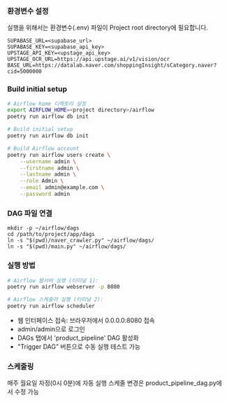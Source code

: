 ### 환경변수 설정
실행을 위해서는 환경변수(.env) 파일이 Project root directory에 필요합니다.

```
SUPABASE_URL=<supabase_url>
SUPABASE_KEY=<supabase_api_key>
UPSTAGE_API_KEY=<upstage_api_key>
UPSTAGE_OCR_URL=https://api.upstage.ai/v1/vision/ocr
BASE_URL=https://datalab.naver.com/shoppingInsight/sCategory.naver?cid=5000000
```

### Build initial setup
```bash
# Airflow home 디렉토리 설정
export AIRFLOW_HOME=<project directory>/airflow
poetry run airflow db init

# Build initial setup
poetry run airflow db init

# Build Airflow account
poetry run airflow users create \
    --username admin \
    --firstname admin \
    --lastname admin \
    --role Admin \
    --email admin@example.com \
    --password admin
```

### DAG 파일 연결
```
mkdir -p ~/airflow/dags
cd /path/to/project/app/dags
ln -s "$(pwd)/naver_crawler.py" ~/airflow/dags/
ln -s "$(pwd)/main.py" ~/airflow/dags/
```

### 실행 방법
``` bash
# Airflow 웹서버 실행 (터미널 1):
poetry run airflow webserver -p 8080

# Airflow 스케줄러 실행 (터미널 2):
poetry run airflow scheduler
```
- 웹 인터페이스 접속: 브라우저에서 0.0.0.0:8080 접속
- admin/admin으로 로그인
- DAGs 탭에서 'product_pipeline' DAG 활성화
- "Trigger DAG" 버튼으로 수동 실행 테스트 가능

### 스케줄링
매주 월요일 자정(0시 0분)에 자동 실행
스케줄 변경은 product_pipeline_dag.py에서 수정 가능
